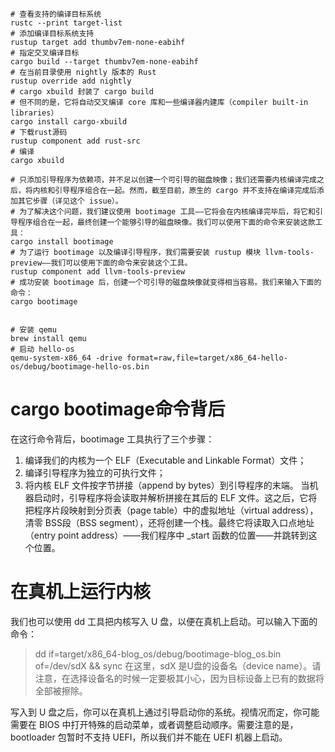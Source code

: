 ```shell
# 查看支持的编译目标系统
rustc --print target-list
# 添加编译目标系统支持
rustup target add thumbv7em-none-eabihf
# 指定交叉编译目标
cargo build --target thumbv7em-none-eabihf
# 在当前目录使用 nightly 版本的 Rust
rustup override add nightly
# cargo xbuild 封装了 cargo build
# 但不同的是，它将自动交叉编译 core 库和一些编译器内建库（compiler built-in libraries）
cargo install cargo-xbuild
# 下载rust源码
rustup component add rust-src
# 编译
cargo xbuild

# 只添加引导程序为依赖项，并不足以创建一个可引导的磁盘映像；我们还需要内核编译完成之后，将内核和引导程序组合在一起。然而，截至目前，原生的 cargo 并不支持在编译完成后添加其它步骤（详见这个 issue）。
# 为了解决这个问题，我们建议使用 bootimage 工具——它将会在内核编译完毕后，将它和引导程序组合在一起，最终创建一个能够引导的磁盘映像。我们可以使用下面的命令来安装这款工具：
cargo install bootimage
# 为了运行 bootimage 以及编译引导程序，我们需要安装 rustup 模块 llvm-tools-preview——我们可以使用下面的命令来安装这个工具。
rustup component add llvm-tools-preview
# 成功安装 bootimage 后，创建一个可引导的磁盘映像就变得相当容易。我们来输入下面的命令：
cargo bootimage


# 安装 qemu
brew install qemu
# 启动 hello-os
qemu-system-x86_64 -drive format=raw,file=target/x86_64-hello-os/debug/bootimage-hello-os.bin

```

# cargo bootimage命令背后
在这行命令背后，bootimage 工具执行了三个步骤：
1. 编译我们的内核为一个 ELF（Executable and Linkable Format）文件；
2. 编译引导程序为独立的可执行文件；
3. 将内核 ELF 文件按字节拼接（append by bytes）到引导程序的末端。
当机器启动时，引导程序将会读取并解析拼接在其后的 ELF 文件。这之后，它将把程序片段映射到分页表（page table）中的虚拟地址（virtual address），清零 BSS段（BSS segment），还将创建一个栈。最终它将读取入口点地址（entry point address）——我们程序中 _start 函数的位置——并跳转到这个位置。

# 在真机上运行内核
我们也可以使用 dd 工具把内核写入 U 盘，以便在真机上启动。可以输入下面的命令：

> dd if=target/x86_64-blog_os/debug/bootimage-blog_os.bin of=/dev/sdX && sync
在这里，sdX 是U盘的设备名（device name）。请注意，在选择设备名的时候一定要极其小心，因为目标设备上已有的数据将全部被擦除。

写入到 U 盘之后，你可以在真机上通过引导启动你的系统。视情况而定，你可能需要在 BIOS 中打开特殊的启动菜单，或者调整启动顺序。需要注意的是，bootloader 包暂时不支持 UEFI，所以我们并不能在 UEFI 机器上启动。